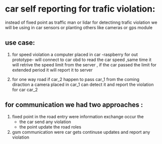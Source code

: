 # car self reporting for trafic violation:
instead of fixed point as traffic man or lidar for detectinng trafic violation we will be using in car sensors or planting others like cameras or gps module

## use case:
1. for speed violation a computer placed in car -raspberry for out prototype- will connect to car obd to read the car speed  ,same time it will retrive the speed limit from the server , if the car passed the limit for extended period it will report it to server

2. for one way road if car_2 happen to pass car_1 from the coming diraction a camera 
placed in car_1 can detect it and report the violation for car car_2

## for communication we had  two approaches :
1. fixed point in the road entry were information exchange occur the 
	* the car send any violation 
	* the point update the road roles
2. gsm communication were car gets continuse updates and report any violation


